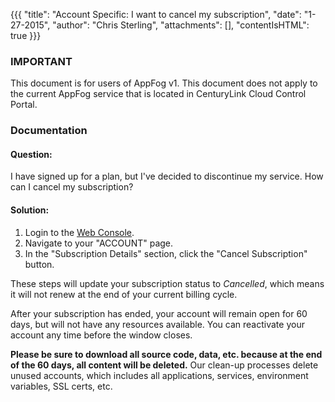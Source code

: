 {{{
  "title": "Account Specific: I want to cancel my subscription",
  "date": "1-27-2015",
  "author": "Chris Sterling",
  "attachments": [],
  "contentIsHTML": true
}}}

### IMPORTANT

This document is for users of AppFog v1. This document does not apply to the current AppFog service that is located in CenturyLink Cloud Control Portal.

### Documentation

<h4>Question:</h4>
<p>I have signed up for a plan, but I've decided to discontinue my service. How can I cancel my subscription?</p>
<h4>Solution:</h4>
<ol>
<li>Login to the <a href="https://console.appfog.com/login">Web Console</a>.</li>
<li>Navigate to your "ACCOUNT" page.</li>
<li>In the "Subscription Details" section, click the "Cancel Subscription" button.</li>
</ol>
<p>These steps will update your subscription status to <em>Cancelled</em>, which means it will not renew at the end of your current billing cycle.</p>
<p>After your subscription has ended, your account will remain open for 60 days, but will not have any resources available. You can reactivate your account any time before the window closes.</p>
<p><strong>Please be sure to download all source code, data, etc. because at the end of the 60 days, all content will be deleted.</strong> Our clean-up processes delete unused accounts, which includes all applications, services, environment variables, SSL certs, etc.</p>
